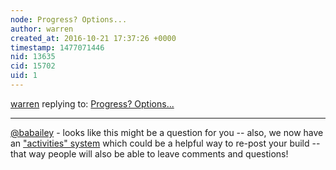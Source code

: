 ```yaml
---
node: Progress? Options...
author: warren
created_at: 2016-10-21 17:37:26 +0000
timestamp: 1477071446
nid: 13635
cid: 15702
uid: 1
---
```




[warren](../profile/warren) replying to: [Progress? Options...](../notes/bbran/10-21-2016/progress-options)

----
[@babailey](/profile/babailey) - looks like this might be a question for you -- also, we now have an ["activities" system](/tag/activity-grids) which could be a helpful way to re-post your build -- that way people will also be able to leave comments and questions!